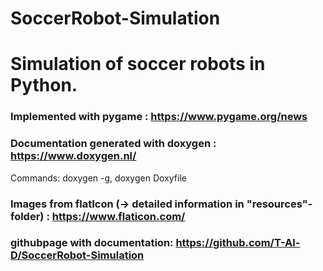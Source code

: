 # SoccerRobot-Simulation

# Simulation of soccer robots in Python.

### Implemented with pygame : https://www.pygame.org/news

### Documentation generated with doxygen : https://www.doxygen.nl/

Commands: doxygen -g, doxygen Doxyfile

### Images from flatIcon (-> detailed information in "resources"-folder) : https://www.flaticon.com/

### githubpage with documentation: https://github.com/T-Al-D/SoccerRobot-Simulation
